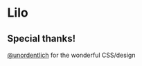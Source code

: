 # Lilo

## Special thanks!
[@unordentlich](https://github.com/unordentlich) for the wonderful CSS/design